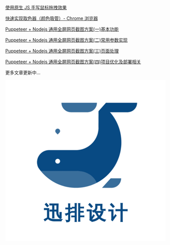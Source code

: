 [使用原生 JS 手写鼠标拖拽效果](https://juejin.cn/post/7145447742515445791)

[快速实现取色器（颜色吸管）- Chrome 浏览器](https://juejin.cn/post/7140172562314559502)

[Puppeteer + Nodejs 通用全屏网页截图方案(一)基本功能](https://juejin.cn/post/7111875693255852062)

[Puppeteer + Nodejs 通用全屏网页截图方案(二)常用参数实现](https://juejin.cn/post/7112243530999234574)

[Puppeteer + Nodejs 通用全屏网页截图方案(三)页面处理](https://juejin.cn/post/7112855391700008990)

[Puppeteer + Nodejs 通用全屏网页截图方案(四)项目优化及部署相关](https://juejin.cn/post/7113593347981180959)

更多文章更新中...

![](../images/logo.png)

